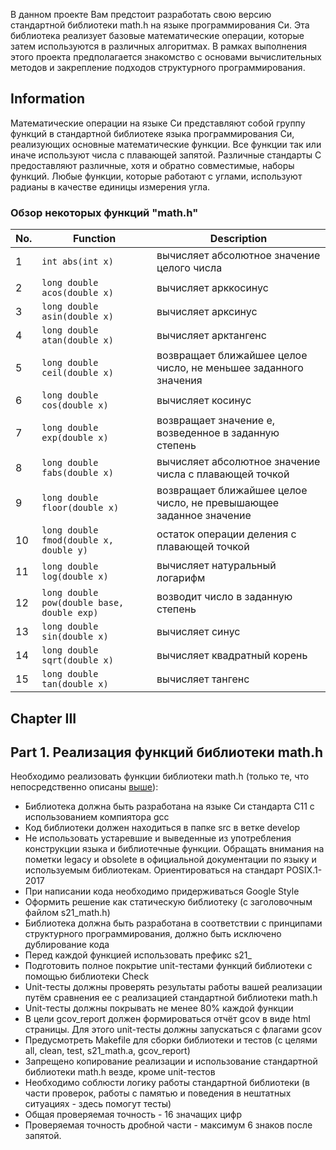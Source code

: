
В данном проекте Вам предстоит разработать свою версию стандартной библиотеки math.h на языке программирования Си. Эта библиотека реализует базовые математические операции, которые затем используются в различных алгоритмах. В рамках выполнения этого проекта предполагается знакомство с основами вычислительных методов и закрепление подходов структурного программирования.   


## Information

Математические операции на языке Си представляют собой группу функций в стандартной библиотеке языка программирования Си, реализующих основные математические функции. Все функции так или иначе используют числа с плавающей запятой. Различные стандарты C предоставляют различные, хотя и обратно совместимые, наборы функций. Любые функции, которые работают с углами, используют радианы в качестве единицы измерения угла.  

### Обзор некоторых функций "math.h"

| No. | Function | Description |
| --- | -------- | ----------- |
| 1 | `int abs(int x)` | вычисляет абсолютное значение целого числа |
| 2 | `long double acos(double x)` | вычисляет арккосинус |
| 3 | `long double asin(double x)` | вычисляет арксинус |
| 4 | `long double atan(double x)` | вычисляет арктангенс |
| 5 | `long double ceil(double x)` | возвращает ближайшее целое число, не меньшее заданного значения |
| 6 | `long double cos(double x)` | вычисляет косинус |
| 7 | `long double exp(double x)` | возвращает значение e, возведенное в заданную степень |
| 8 | `long double fabs(double x)` | вычисляет абсолютное значение числа с плавающей точкой |
| 9 | `long double floor(double x)` | возвращает ближайшее целое число, не превышающее заданное значение |
| 10 | `long double fmod(double x, double y)` | остаток операции деления с плавающей точкой |
| 11 | `long double log(double x)` | вычисляет натуральный логарифм |
| 12 | `long double pow(double base, double exp)` | возводит число в заданную степень |
| 13 | `long double sin(double x)` | вычисляет синус |
| 14 | `long double sqrt(double x)` | вычисляет квадратный корень |
| 15 | `long double tan(double x)` | вычисляет тангенс |  


## Chapter III

## Part 1. Реализация функций библиотеки math.h

Необходимо реализовать функции библиотеки math.h (только те, что непосредственно описаны [выше](#обзор-некоторых-функций-mathh)):

- Библиотека должна быть разработана на языке Си стандарта C11 с использованием компиятора gcc 
- Код библиотеки должен находиться в папке src в ветке develop  
- Не использовать устаревшие и выведенные из употребления конструкции языка и библиотечные функции. Обращать внимания на пометки legacy и obsolete в официальной документации по языку и используемым библиотекам. Ориентироваться на стандарт POSIX.1-2017
- При написании кода необходимо придерживаться Google Style
- Оформить решение как статическую библиотеку (с заголовочным файлом s21_math.h)
- Библиотека должна быть разработана в соответствии с принципами структурного программирования, должно быть исключено дублирование кода
- Перед каждой функцией использовать префикс s21_
- Подготовить полное покрытие unit-тестами функций библиотеки c помощью библиотеки Check
- Unit-тесты должны проверять результаты работы вашей реализации путём сравнения ее с реализацией стандартной библиотеки math.h
- Unit-тесты должны покрывать не менее 80% каждой функции
- В цели gcov_report должен формироваться отчёт gcov в виде html страницы. Для этого unit-тесты должны запускаться с флагами gcov  
- Предусмотреть Makefile для сборки библиотеки и тестов (с целями all, clean, test, s21_math.a, gcov_report)  
- Запрещено копирование реализации и использование стандартной библиотеки math.h везде, кроме unit-тестов  
- Необходимо соблюсти логику работы стандартной библиотеки (в части проверок, работы с памятью и поведения в нештатных ситуациях - здесь помогут тесты)
- Общая проверяемая точность - 16 значащих цифр
- Проверяемая точность дробной части - максимум 6 знаков после запятой.
